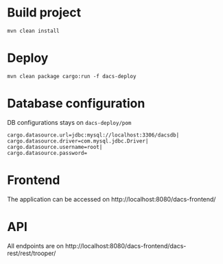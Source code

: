 # Build project
`mvn clean install`

# Deploy
`mvn clean package cargo:run -f dacs-deploy`

# Database configuration

DB configurations stays on `dacs-deploy/pom`

```
cargo.datasource.url=jdbc:mysql://localhost:3306/dacsdb|
cargo.datasource.driver=com.mysql.jdbc.Driver|
cargo.datasource.username=root|
cargo.datasource.password=
```

# Frontend

The application can be accessed on http://localhost:8080/dacs-frontend/

# API

All endpoints are on http://localhost:8080/dacs-frontend/dacs-rest/rest/trooper/
